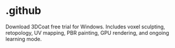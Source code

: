 # .github
Download 3DCoat free trial for Windows. Includes voxel sculpting, retopology, UV mapping, PBR painting, GPU rendering, and ongoing learning mode.
